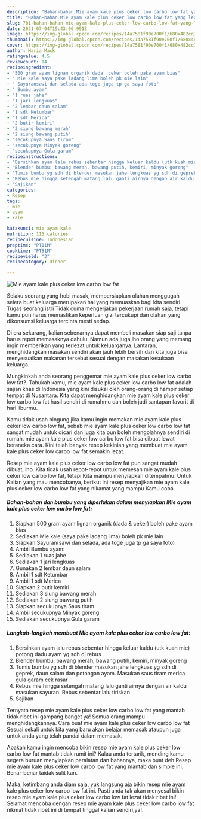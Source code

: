 ```yaml
---
description: "Bahan-bahan Mie ayam kale plus ceker low carbo low fat yang lezat Untuk Jualan"
title: "Bahan-bahan Mie ayam kale plus ceker low carbo low fat yang lezat Untuk Jualan"
slug: 701-bahan-bahan-mie-ayam-kale-plus-ceker-low-carbo-low-fat-yang-lezat-untuk-jualan
date: 2021-07-04T19:43:06.991Z
image: https://img-global.cpcdn.com/recipes/14a7581f90e700f1/680x482cq70/mie-ayam-kale-plus-ceker-low-carbo-low-fat-foto-resep-utama.jpg
thumbnail: https://img-global.cpcdn.com/recipes/14a7581f90e700f1/680x482cq70/mie-ayam-kale-plus-ceker-low-carbo-low-fat-foto-resep-utama.jpg
cover: https://img-global.cpcdn.com/recipes/14a7581f90e700f1/680x482cq70/mie-ayam-kale-plus-ceker-low-carbo-low-fat-foto-resep-utama.jpg
author: Maria Mack
ratingvalue: 4.5
reviewcount: 14
recipeingredient:
- "500 gram ayam lignan organik dada  ceker boleh pake ayam bias"
- " Mie kale saya pake ladang lima boleh pk mie lain"
- " Sayuransawi dan selada ada toge juga tp ga saya foto"
- " Bumbu ayam"
- "1 ruas jahe"
- "1 jari lengkuas"
- "2 lembar daun salam"
- "1 sdt Ketumbar"
- "1 sdt Merica"
- "2 butir kemiri"
- "3 siung bawang merah"
- "2 siung bawang putih"
- "secukupnya Saus tiram"
- "secukupnya Minyak goreng"
- "secukupnya Gula garam"
recipeinstructions:
- "Bersihkan ayam lalu rebus sebentar hingga keluar kaldu (utk kuah mie) potong dadu ayam yg sdh dj rebus"
- "Blender bumbu: bawang merah, bawang putih, kemiri, minyak goreng"
- "Tumis bumbu yg sdh di blender masukan jahe lengkuas yg sdh di geprek, daun salam dan potongan ayam. Masukan saus tiram merica gula garam cek rasar"
- "Rebus mie hingga setengah matang lalu ganti airnya dengan air kaldu masukan sayuran. Rebus sebentar lalu tiriskan"
- "Sajikan"
categories:
- Resep
tags:
- mie
- ayam
- kale

katakunci: mie ayam kale 
nutrition: 115 calories
recipecuisine: Indonesian
preptime: "PT11M"
cooktime: "PT51M"
recipeyield: "3"
recipecategory: Dinner

---
```



![Mie ayam kale plus ceker low carbo low fat](https://img-global.cpcdn.com/recipes/14a7581f90e700f1/680x482cq70/mie-ayam-kale-plus-ceker-low-carbo-low-fat-foto-resep-utama.jpg)

Selaku seorang yang hobi masak, mempersiapkan olahan menggugah selera buat keluarga merupakan hal yang memuaskan bagi kita sendiri. Tugas seorang istri Tidak cuma mengerjakan pekerjaan rumah saja, tetapi kamu pun harus memastikan keperluan gizi tercukupi dan olahan yang dikonsumsi keluarga tercinta mesti sedap.

Di era  sekarang, kalian sebenarnya dapat membeli masakan siap saji tanpa harus repot memasaknya dahulu. Namun ada juga lho orang yang memang ingin memberikan yang terlezat untuk keluarganya. Lantaran, menghidangkan masakan sendiri akan jauh lebih bersih dan kita juga bisa menyesuaikan makanan tersebut sesuai dengan masakan kesukaan keluarga. 



Mungkinkah anda seorang penggemar mie ayam kale plus ceker low carbo low fat?. Tahukah kamu, mie ayam kale plus ceker low carbo low fat adalah sajian khas di Indonesia yang kini disukai oleh orang-orang di hampir setiap tempat di Nusantara. Kita dapat menghidangkan mie ayam kale plus ceker low carbo low fat hasil sendiri di rumahmu dan boleh jadi santapan favorit di hari liburmu.

Kamu tidak usah bingung jika kamu ingin memakan mie ayam kale plus ceker low carbo low fat, sebab mie ayam kale plus ceker low carbo low fat sangat mudah untuk dicari dan juga kita pun boleh mengolahnya sendiri di rumah. mie ayam kale plus ceker low carbo low fat bisa dibuat lewat beraneka cara. Kini telah banyak resep kekinian yang membuat mie ayam kale plus ceker low carbo low fat semakin lezat.

Resep mie ayam kale plus ceker low carbo low fat pun sangat mudah dibuat, lho. Kita tidak usah repot-repot untuk memesan mie ayam kale plus ceker low carbo low fat, tetapi Kita mampu menyiapkan ditempatmu. Untuk Kalian yang mau mencobanya, berikut ini resep menyajikan mie ayam kale plus ceker low carbo low fat yang nikamat yang mampu Kamu coba.

<!--inarticleads1-->

##### Bahan-bahan dan bumbu yang diperlukan dalam menyiapkan Mie ayam kale plus ceker low carbo low fat:

1. Siapkan 500 gram ayam lignan organik (dada &amp; ceker) boleh pake ayam bias
1. Sediakan  Mie kale (saya pake ladang lima) boleh pk mie lain
1. Siapkan  Sayuran(sawi dan selada, ada toge juga tp ga saya foto)
1. Ambil  Bumbu ayam:
1. Sediakan 1 ruas jahe
1. Sediakan 1 jari lengkuas
1. Gunakan 2 lembar daun salam
1. Ambil 1 sdt Ketumbar
1. Ambil 1 sdt Merica
1. Siapkan 2 butir kemiri
1. Sediakan 3 siung bawang merah
1. Sediakan 2 siung bawang putih
1. Siapkan secukupnya Saus tiram
1. Ambil secukupnya Minyak goreng
1. Sediakan secukupnya Gula garam




<!--inarticleads2-->

##### Langkah-langkah membuat Mie ayam kale plus ceker low carbo low fat:

1. Bersihkan ayam lalu rebus sebentar hingga keluar kaldu (utk kuah mie) potong dadu ayam yg sdh dj rebus
1. Blender bumbu: bawang merah, bawang putih, kemiri, minyak goreng
1. Tumis bumbu yg sdh di blender masukan jahe lengkuas yg sdh di geprek, daun salam dan potongan ayam. Masukan saus tiram merica gula garam cek rasar
1. Rebus mie hingga setengah matang lalu ganti airnya dengan air kaldu masukan sayuran. Rebus sebentar lalu tiriskan
1. Sajikan




Ternyata resep mie ayam kale plus ceker low carbo low fat yang mantab tidak ribet ini gampang banget ya! Semua orang mampu menghidangkannya. Cara buat mie ayam kale plus ceker low carbo low fat Sesuai sekali untuk kita yang baru akan belajar memasak ataupun juga untuk anda yang telah pandai dalam memasak.

Apakah kamu ingin mencoba bikin resep mie ayam kale plus ceker low carbo low fat mantab tidak rumit ini? Kalau anda tertarik, mending kamu segera buruan menyiapkan peralatan dan bahannya, maka buat deh Resep mie ayam kale plus ceker low carbo low fat yang mantab dan simple ini. Benar-benar taidak sulit kan. 

Maka, ketimbang anda diam saja, yuk langsung aja bikin resep mie ayam kale plus ceker low carbo low fat ini. Pasti anda tak akan menyesal bikin resep mie ayam kale plus ceker low carbo low fat lezat tidak ribet ini! Selamat mencoba dengan resep mie ayam kale plus ceker low carbo low fat nikmat tidak ribet ini di tempat tinggal kalian sendiri,ya!.

